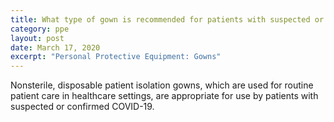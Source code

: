 ```yaml
---
title: What type of gown is recommended for patients with suspected or confirmed COVID-19?
category: ppe
layout: post
date: March 17, 2020
excerpt: "Personal Protective Equipment: Gowns"
---
```


Nonsterile, disposable patient isolation gowns, which are used for routine patient care in healthcare settings, are appropriate for use by patients with suspected or confirmed COVID-19.
